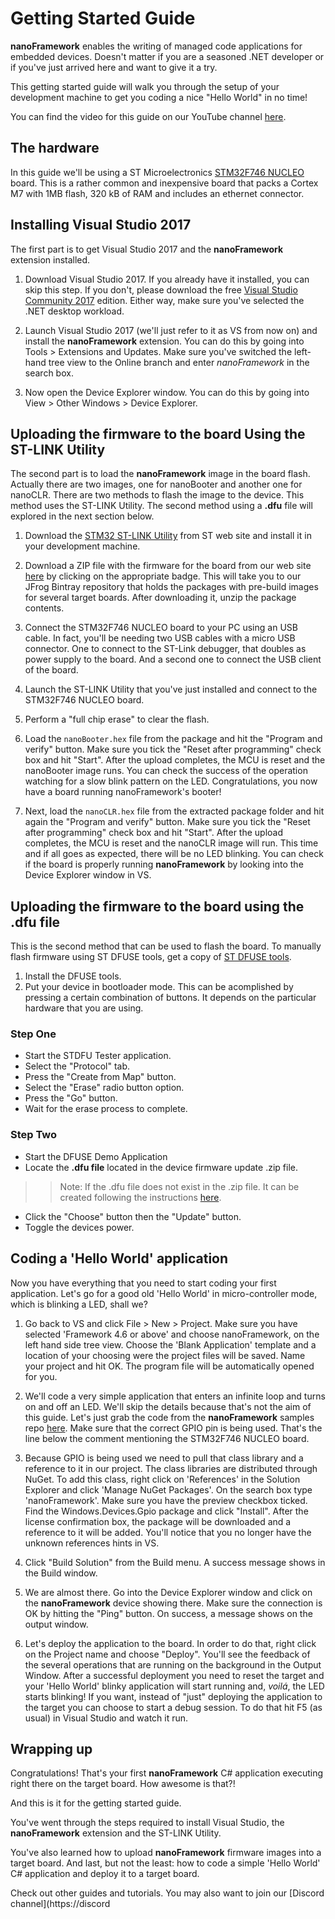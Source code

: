 # Getting Started Guide


**nanoFramework** enables the writing of managed code applications for embedded devices. Doesn't matter if you are a seasoned .NET developer or if you've just arrived here and want to give it a try.

This getting started guide will walk you through the setup of your development machine to get you coding a nice "Hello World" in no time!


You can find the video for this guide on our YouTube channel [here](https://youtu.be/iZdN2GmefXI).


## The hardware

In this guide we'll be using a ST Microelectronics [STM32F746 NUCLEO](http://www.st.com/content/st_com/en/products/evaluation-tools/product-evaluation-tools/mcu-eval-tools/stm32-mcu-eval-tools/stm32-mcu-nucleo/nucleo-f746zg.html) board. This is a rather common and inexpensive board that packs a Cortex M7 with 1MB flash, 320 kB of RAM and includes an ethernet connector.


## Installing Visual Studio 2017

The first part is to get Visual Studio 2017 and the **nanoFramework** extension installed.

1.	Download Visual Studio 2017. If you already have it installed, you can skip this step. If you don't, please download the free [Visual Studio Community 2017](https://www.visualstudio.com/downloads) edition. Either way, make sure you've selected the .NET desktop workload.

2.	Launch Visual Studio 2017 (we'll just refer to it as VS from now on) and install the **nanoFramework** extension. You can do this by going into Tools > Extensions and Updates. Make sure you've switched the left-hand tree view to the Online branch and enter _nanoFramework_ in the search box.

3.	Now open the Device Explorer window. You can do this by going into View > Other Windows > Device Explorer.


## Uploading the firmware to the board Using the ST-LINK Utility

The second part is to load the **nanoFramework** image in the board flash. Actually there are two images, one for nanoBooter and another one for nanoCLR. There are two methods to flash the image to the device. This method uses the ST-LINK Utility. The second method using a **.dfu** file will explored in the next section below.

1. Download the [STM32 ST-LINK Utility](http://www.st.com/content/st_com/en/products/development-tools/software-development-tools/stm32-software-development-tools/stm32-programmers/stsw-link004.html) from ST web site and install it in your development machine.

2. Download a ZIP file with the firmware for the board from our web site [here](https://github.com/nanoframework/nf-interpreter#firmware-for-reference-boards) by clicking on the appropriate badge. This will take you to our JFrog Bintray repository that holds the packages with pre-build images for several target boards. After downloading it, unzip the package contents. 

3. Connect the STM32F746 NUCLEO board to your PC using an USB cable. In fact, you'll be needing two USB cables with a micro USB connector. One to connect to the ST-Link debugger, that doubles as power supply to the board. And a second one to connect the USB client of the board. 

4. Launch the ST-LINK Utility that you've just installed and connect to the STM32F746 NUCLEO board.

5. Perform a "full chip erase" to clear the flash.

6. Load the `nanoBooter.hex` file from the package and hit the "Program and verify" button. Make sure you tick the "Reset after programming" check box and hit "Start". After the upload completes, the MCU is reset and the nanoBooter image runs. You can check the success of the operation watching for a slow blink pattern on the LED. Congratulations, you now have a board running nanoFramework's booter!

7. Next, load the `nanoCLR.hex` file from the extracted package folder and hit again the "Program and verify" button. Make sure you tick the "Reset after programming" check box and hit "Start". After the upload completes, the MCU is reset and the nanoCLR image will run. This time and if all goes as expected, there will be no LED blinking. You can check if the board is properly running **nanoFramework** by looking into the Device Explorer window in VS.

## Uploading the firmware to the board using the **.dfu file**
This is the second method that can be used to flash the board.
To manually flash firmware using ST DFUSE tools, get a copy of [ST DFUSE tools](https://www.st.com/en/development-tools/stsw-stm32080.html).

1. Install the DFUSE tools.
2. Put your device in bootloader mode. This can be acomplished by pressing a certain combination of buttons. It depends on the particular hardware that you are using.

### Step One
- Start the STDFU Tester application.
- Select the "Protocol" tab.
- Press the "Create from Map" button.
- Select the "Erase" radio button option.
- Press the "Go" button.
- Wait for the erase process to complete.

### Step Two
- Start the DFUSE Demo Application
- Locate the **.dfu file** located in the device firmware update .zip file. 
>> Note: If the .dfu file does not exist in the .zip file. It can be created following the instructions [here](create-dfu-file.md).
- Click the "Choose" button then the "Update" button.
- Toggle the devices power.

## Coding a 'Hello World' application

Now you have everything that you need to start coding your first application. Let's go for a good old 'Hello World' in micro-controller mode, which is blinking a LED, shall we?

1. Go back to VS and click File > New > Project. Make sure you have selected 'Framework 4.6 or above' and choose nanoFramework, on the left hand side tree view. Choose the 'Blank Application' template and a location of your choosing were the project files will be saved. Name your project and hit OK. The program file will be automatically opened for you.

2. We'll code a very simple application that enters an infinite loop and turns on and off an LED. We'll skip the details because that's not the aim of this guide. Let's just grab the code from the **nanoFramework** samples repo [here](https://github.com/nanoframework/Samples/tree/master/Blinky). Make sure that the correct GPIO pin is being used. That's the line below the comment mentioning the STM32F746 NUCLEO board.

3. Because GPIO is being used we need to pull that class library and a reference to it in our project. The class libraries are distributed through NuGet. To add this class, right click on 'References' in the Solution Explorer and click 'Manage NuGet Packages'. On the search box type 'nanoFramework'. Make sure you have the preview checkbox ticked. Find the Windows.Devices.Gpio package and click "Install". After the license confirmation box, the package will be downloaded and a reference to it will be added. You'll notice that you no longer have the unknown references hints in VS.

4. Click "Build Solution" from the Build menu. A success message shows in the Build window.

5. We are almost there. Go into the Device Explorer window and click on the **nanoFramework** device showing there. Make sure the connection is OK by hitting the "Ping" button. On success, a message shows on the output window.

6. Let's deploy the application to the board. In order to do that, right click on the Project name and choose "Deploy". You'll see the feedback of the several operations that are running on the background in the Output Window. After a successful deployment you need to reset the target and your 'Hello World' blinky application will start running and, _voilá_, the LED starts blinking! If you want, instead of "just" deploying the application to the target you can choose to start a debug session. To do that hit F5 (as usual) in Visual Studio and watch it run.


## Wrapping up

Congratulations! That's your first **nanoFramework** C# application executing right there on the target board. How awesome is that?!

And this is it for the getting started guide. 

You've went through the steps required to install Visual Studio, the **nanoFramework** extension and the ST-LINK Utility.

You've also learned how to upload **nanoFramework** firmware images into a target board.
And last, but not the least: how to code a simple 'Hello World' C# application and deploy it to a target board.

Check out other guides and tutorials. You may also want to join our [Discord channel](https://discord 

